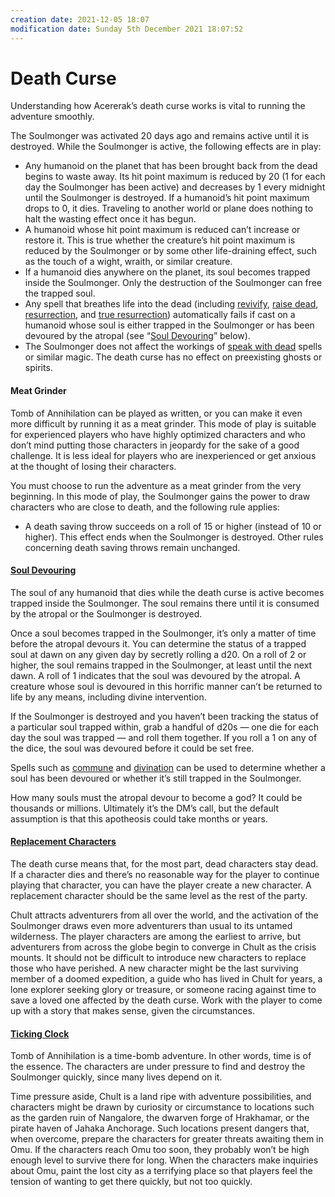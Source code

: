```yaml
---
creation date: 2021-12-05 18:07
modification date: Sunday 5th December 2021 18:07:52
---
```


# Death Curse
Understanding how Acererak’s death curse works is vital to running the adventure smoothly.

The Soulmonger was activated 20 days ago and remains active until it is destroyed. While the Soulmonger is active, the following effects are in play:

-   Any humanoid on the planet that has been brought back from the dead begins to waste away. Its hit point maximum is reduced by 20 (1 for each day the Soulmonger has been active) and decreases by 1 every midnight until the Soulmonger is destroyed. If a humanoid’s hit point maximum drops to 0, it dies. Traveling to another world or plane does nothing to halt the wasting effect once it has begun.
-   A humanoid whose hit point maximum is reduced can’t increase or restore it. This is true whether the creature’s hit point maximum is reduced by the Soulmonger or by some other life-draining effect, such as the touch of a wight, wraith, or similar creature.
-   If a humanoid dies anywhere on the planet, its soul becomes trapped inside the Soulmonger. Only the destruction of the Soulmonger can free the trapped soul.
-   Any spell that breathes life into the dead (including [revivify](https://www.dndbeyond.com/spells/revivify), [raise dead](https://www.dndbeyond.com/spells/raise-dead), [resurrection](https://www.dndbeyond.com/spells/resurrection), and [true resurrection](https://www.dndbeyond.com/spells/true-resurrection)) automatically fails if cast on a humanoid whose soul is either trapped in the Soulmonger or has been devoured by the atropal (see “[Soul Devouring](https://www.dndbeyond.com/sources/toa/introduction#SoulDevouring)” below).
-   The Soulmonger does not affect the workings of [speak with dead](https://www.dndbeyond.com/spells/speak-with-dead) spells or similar magic. The death curse has no effect on preexisting ghosts or spirits.

#### Meat Grinder

Tomb of Annihilation can be played as written, or you can make it even more difficult by running it as a meat grinder. This mode of play is suitable for experienced players who have highly optimized characters and who don’t mind putting those characters in jeopardy for the sake of a good challenge. It is less ideal for players who are inexperienced or get anxious at the thought of losing their characters.

You must choose to run the adventure as a meat grinder from the very beginning. In this mode of play, the Soulmonger gains the power to draw characters who are close to death, and the following rule applies:

-   A death saving throw succeeds on a roll of 15 or higher (instead of 10 or higher). This effect ends when the Soulmonger is destroyed. Other rules concerning death saving throws remain unchanged.

#### [Soul Devouring](https://www.dndbeyond.com/sources/toa/introduction#SoulDevouring)

The soul of any humanoid that dies while the death curse is active becomes trapped inside the Soulmonger. The soul remains there until it is consumed by the atropal or the Soulmonger is destroyed.

Once a soul becomes trapped in the Soulmonger, it’s only a matter of time before the atropal devours it. You can determine the status of a trapped soul at dawn on any given day by secretly rolling a d20. On a roll of 2 or higher, the soul remains trapped in the Soulmonger, at least until the next dawn. A roll of 1 indicates that the soul was devoured by the atropal. A creature whose soul is devoured in this horrific manner can’t be returned to life by any means, including divine intervention.

If the Soulmonger is destroyed and you haven’t been tracking the status of a particular soul trapped within, grab a handful of d20s — one die for each day the soul was trapped — and roll them together. If you roll a 1 on any of the dice, the soul was devoured before it could be set free.

Spells such as [commune](https://www.dndbeyond.com/spells/commune) and [divination](https://www.dndbeyond.com/spells/divination) can be used to determine whether a soul has been devoured or whether it’s still trapped in the Soulmonger.

How many souls must the atropal devour to become a god? It could be thousands or millions. Ultimately it’s the DM’s call, but the default assumption is that this apotheosis could take months or years.

#### [Replacement Characters](https://www.dndbeyond.com/sources/toa/introduction#ReplacementCharacters)

The death curse means that, for the most part, dead characters stay dead. If a character dies and there’s no reasonable way for the player to continue playing that character, you can have the player create a new character. A replacement character should be the same level as the rest of the party.

Chult attracts adventurers from all over the world, and the activation of the Soulmonger draws even more adventurers than usual to its untamed wilderness. The player characters are among the earliest to arrive, but adventurers from across the globe begin to converge in Chult as the crisis mounts. It should not be difficult to introduce new characters to replace those who have perished. A new character might be the last surviving member of a doomed expedition, a guide who has lived in Chult for years, a lone explorer seeking glory or treasure, or someone racing against time to save a loved one affected by the death curse. Work with the player to come up with a story that makes sense, given the circumstances.

#### [Ticking Clock](https://www.dndbeyond.com/sources/toa/introduction#TickingClock)

Tomb of Annihilation is a time-bomb adventure. In other words, time is of the essence. The characters are under pressure to find and destroy the Soulmonger quickly, since many lives depend on it.

Time pressure aside, Chult is a land ripe with adventure possibilities, and characters might be drawn by curiosity or circumstance to locations such as the garden ruin of Nangalore, the dwarven forge of Hrakhamar, or the pirate haven of Jahaka Anchorage. Such locations present dangers that, when overcome, prepare the characters for greater threats awaiting them in Omu. If the characters reach Omu too soon, they probably won’t be high enough level to survive there for long. When the characters make inquiries about Omu, paint the lost city as a terrifying place so that players feel the tension of wanting to get there quickly, but not too quickly.